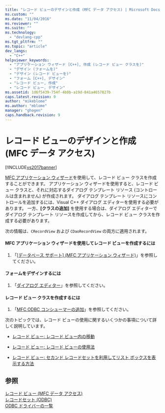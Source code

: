 ```yaml
---
title: "レコード ビューのデザインと作成 (MFC データ アクセス) | Microsoft Docs"
ms.custom: ""
ms.date: "11/04/2016"
ms.reviewer: ""
ms.suite: ""
ms.technology: 
  - "devlang-cpp"
ms.tgt_pltfrm: ""
ms.topic: "article"
dev_langs: 
  - "C++"
helpviewer_keywords: 
  - "アプリケーション ウィザード [C++], 作成 (レコード ビュー クラスを)"
  - "デザイン (フォームを)"
  - "デザイン (レコード ビューを)"
  - "フォーム [C++], デザイン"
  - "レコード ビュー, 作成"
  - "レコード ビュー, デザイン"
ms.assetid: 1d6f5439-754f-4b8b-a19d-841a4657827b
caps.latest.revision: 9
author: "mikeblome"
ms.author: "mblome"
manager: "ghogen"
caps.handback.revision: 9
---
```

# レコード ビューのデザインと作成 (MFC データ アクセス)
[!INCLUDE[vs2017banner](../assembler/inline/includes/vs2017banner.md)]

[MFC アプリケーション ウィザード](../mfc/reference/database-support-mfc-application-wizard.md)を使用して、レコード ビュー クラスを作成することができます。  アプリケーション ウィザードを使用すると、レコード ビュー クラスと、それに対応するダイアログ テンプレート リソース \(コントロールは含まれません\) が作成されます。  ダイアログ テンプレート リソースにコントロールを追加するには、Visual C\+\+ ダイアログ エディターを使用する必要があります。  一方、**\[クラスの追加\]** を使用する場合は、ダイアログ エディターでダイアログ テンプレート リソースを作成してから、レコード ビュー クラスを作成する必要があります。  
  
 次の情報は、`CRecordView` および `CDaoRecordView` の両方に適用されます。  
  
#### MFC アプリケーション ウィザードを使用してレコード ビューを作成するには  
  
1.  「[&#91;データベース サポート&#93; \(MFC アプリケーション ウィザード\)](../mfc/reference/database-support-mfc-application-wizard.md)」を参照してください。  
  
#### フォームをデザインするには  
  
1.  「[ダイアログ エディター](../mfc/dialog-editor.md)」を参照してください。  
  
#### レコード ビュー クラスを作成するには  
  
1.  「[MFC ODBC コンシューマーの追加](../mfc/reference/adding-an-mfc-odbc-consumer.md)」を参照してください。  
  
 次のトピックでは、レコード ビューの使用に関するいくつかの事項について詳しく説明しています。  
  
-   [レコード ビュー: レコード ビュー内の移動](../Topic/Supporting%20Navigation%20in%20a%20Record%20View%20%20\(MFC%20Data%20Access\).md)  
  
-   [レコード ビュー: レコード ビューの使用法](../data/using-a-record-view-mfc-data-access.md)  
  
-   [レコード ビュー: セカンド レコードセットを利用してリスト ボックスを表示する方法](../data/filling-a-list-box-from-a-second-recordset-mfc-data-access.md)  
  
## 参照  
 [レコード ビュー \(MFC データ アクセス\)](../data/record-views-mfc-data-access.md)   
 [レコードセット \(ODBC\)](../data/odbc/recordset-odbc.md)   
 [ODBC ドライバーの一覧](../data/odbc/odbc-driver-list.md)